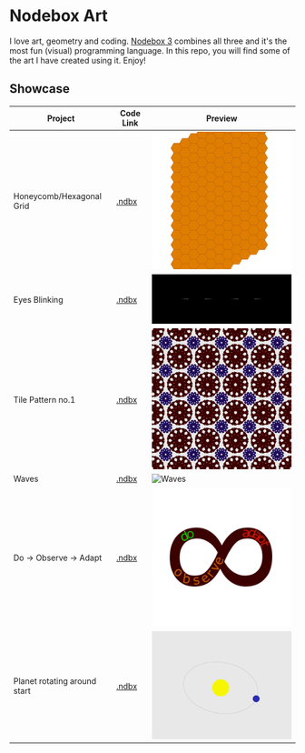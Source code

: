 # Nodebox Art

I love art, geometry and coding. [Nodebox 3](https://www.nodebox.net/node/) combines all three and it's the most fun (visual) programming language. In this repo, you will find some of the art I have created using it. Enjoy!

## Showcase

| Project                      | Code Link                                           | Preview                                                       |
| ---------------------------- | --------------------------------------------------- | ------------------------------------------------------------- |
| Honeycomb/Hexagonal Grid     | [.ndbx](static/honeycomb-grid.ndbx)                 | ![Honeycomb Grid](assets/honeycomb-grid.png)                  |
| Eyes Blinking                | [.ndbx](animation/eyes-blinking.ndbx)               | ![Eyes Blinking](assets/eyes-blinking.gif)                    |
| Tile Pattern no.1            | [.ndbx](animation/tile-pattern1.ndbx)               | ![Tile Pattern no.1](assets/tile-pattern1.gif)                |
| Waves                        | [.ndbx](animation/waves.ndbx)                       | ![Waves](assets/waves.gif)                                    |
| Do → Observe → Adapt         | [.ndbx](static/do-observe-adapt.ndbx)               | ![Do Observe Adapt](assets/do-observe-adapt.png)              |
| Planet rotating around start | [.ndbx](animation/planet-rotating-around-star.ndbx) | ![Planet rotating around star](assets/planet-around-star.gif) |

